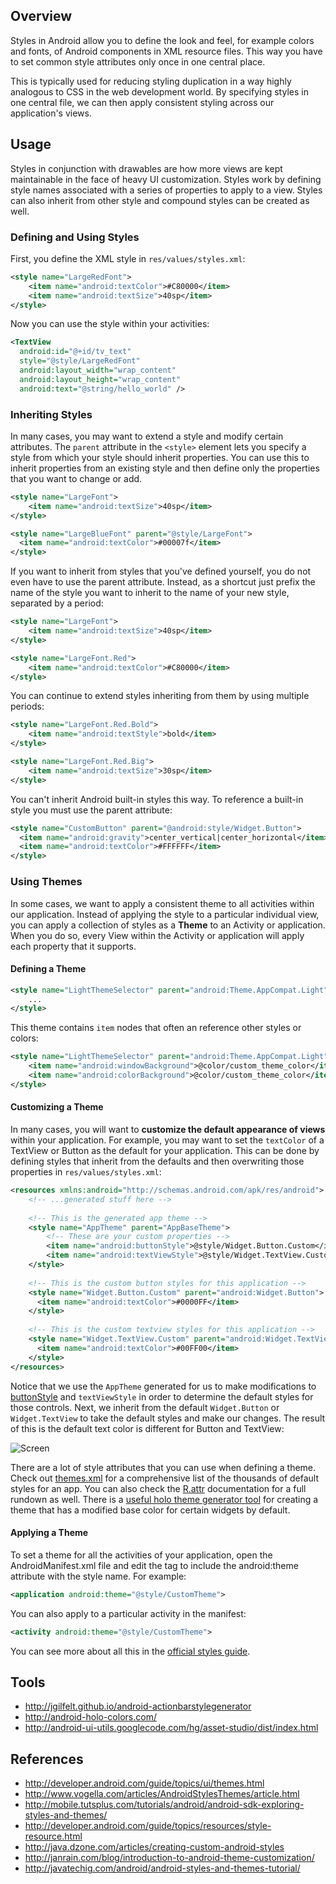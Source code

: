 ## Overview

Styles in Android allow you to define the look and feel, for example colors and fonts, of Android components in XML resource files. This way you have to set common style attributes only once in one central place.

This is typically used for reducing styling duplication in a way highly analogous to CSS in the web development world. By specifying styles in one central file, we can then apply consistent styling across our application's views.

## Usage

Styles in conjunction with drawables are how more views are kept maintainable in the face of heavy UI customization. Styles work by defining style names associated with a series of properties to apply to a view. Styles can also inherit from other style and compound styles can be created as well.

### Defining and Using Styles

First, you define the XML style in `res/values/styles.xml`:

```xml
<style name="LargeRedFont">
    <item name="android:textColor">#C80000</item>
    <item name="android:textSize">40sp</item>
</style>
```

Now you can use the style within your activities:

```xml
<TextView
  android:id="@+id/tv_text"
  style="@style/LargeRedFont"
  android:layout_width="wrap_content"
  android:layout_height="wrap_content"
  android:text="@string/hello_world" /> 
```

### Inheriting Styles

In many cases, you may want to extend a style and modify certain attributes. The `parent` attribute in the `<style>` element lets you specify a style from which your style should inherit properties. You can use this to inherit properties from an existing style and then define only the properties that you want to change or add.

```xml
<style name="LargeFont">
    <item name="android:textSize">40sp</item>
</style>

<style name="LargeBlueFont" parent="@style/LargeFont">
  <item name="android:textColor">#00007f</item>
</style>
```

If you want to inherit from styles that you've defined yourself, you do not even have to use the parent attribute. Instead, as a shortcut just prefix the name of the style you want to inherit to the name of your new style, separated by a period:

```xml
<style name="LargeFont">
    <item name="android:textSize">40sp</item>
</style>

<style name="LargeFont.Red">
    <item name="android:textColor">#C80000</item>
</style>
```

You can continue to extend styles inheriting from them by using multiple periods:

```xml
<style name="LargeFont.Red.Bold">
    <item name="android:textStyle">bold</item>
</style>

<style name="LargeFont.Red.Big">
    <item name="android:textSize">30sp</item>
</style>
```

You can't inherit Android built-in styles this way. To reference a built-in style you must use the parent attribute:

```xml
<style name="CustomButton" parent="@android:style/Widget.Button">
  <item name="android:gravity">center_vertical|center_horizontal</item>
  <item name="android:textColor">#FFFFFF</item>
</style>
```

### Using Themes

In some cases, we want to apply a consistent theme to all activities within our application. Instead of applying the style to a particular individual view, you can apply a collection of styles as a **Theme** to an Activity or application. When you do so, every View within the Activity or application will apply each property that it supports. 

#### Defining a Theme

```xml
<style name="LightThemeSelector" parent="android:Theme.AppCompat.Light">
    ...
</style>
```

This theme contains `item` nodes that often an reference other styles or colors:

```xml
<style name="LightThemeSelector" parent="android:Theme.AppCompat.Light">
    <item name="android:windowBackground">@color/custom_theme_color</item>
    <item name="android:colorBackground">@color/custom_theme_color</item>
</style>
```

#### Customizing a Theme

In many cases, you will want to **customize the default appearance of views** within your application. For example, you may want to set the `textColor` of a TextView or Button as the default for your application. This can be done by defining styles that inherit from the defaults and then overwriting those properties in `res/values/styles.xml`:

```xml
<resources xmlns:android="http://schemas.android.com/apk/res/android">
    <!-- ...generated stuff here -->
     
    <!-- This is the generated app theme -->
    <style name="AppTheme" parent="AppBaseTheme">
        <!-- These are your custom properties -->
        <item name="android:buttonStyle">@style/Widget.Button.Custom</item>
        <item name="android:textViewStyle">@style/Widget.TextView.Custom</item>
    </style>
    
    <!-- This is the custom button styles for this application -->
    <style name="Widget.Button.Custom" parent="android:Widget.Button">
      <item name="android:textColor">#0000FF</item>
    </style>
    
    <!-- This is the custom textview styles for this application -->
    <style name="Widget.TextView.Custom" parent="android:Widget.TextView">
      <item name="android:textColor">#00FF00</item>
    </style>
</resources>
```

Notice that we use the `AppTheme` generated for us to make modifications to [buttonStyle](http://developer.android.com/reference/android/R.attr.html#buttonStyle) and `textViewStyle` in order to determine the default styles for those controls. Next, we inherit from the default `Widget.Button` or `Widget.TextView` to take the default styles and make our changes. The result of this is the default text color is different for Button and TextView:

![Screen](http://i.imgur.com/fF7UiTo.png)

There are a lot of style attributes that you can use when defining a theme. Check out [themes.xml](http://omapzoom.org/?p=platform/frameworks/base.git;a=blob;f=core/res/res/values/themes.xml;hb=master) for a comprehensive list of the thousands of default styles for an app. You can also check the [R.attr](http://developer.android.com/reference/android/R.attr.html) documentation for a full rundown as well. There is a [useful holo theme generator tool](http://android-holo-colors.com/) for creating a theme that has a modified base color for certain widgets by default.

#### Applying a Theme

To set a theme for all the activities of your application, open the AndroidManifest.xml file and edit the <application> tag to include the android:theme attribute with the style name. For example:

```xml
<application android:theme="@style/CustomTheme">
```

You can also apply to a particular activity in the manifest:

```xml
<activity android:theme="@style/CustomTheme">
```

You can see more about all this in the [official styles guide](http://developer.android.com/guide/topics/ui/themes.html).

## Tools

 * <http://jgilfelt.github.io/android-actionbarstylegenerator>
 * <http://android-holo-colors.com/>
 * <http://android-ui-utils.googlecode.com/hg/asset-studio/dist/index.html>

## References

 * <http://developer.android.com/guide/topics/ui/themes.html>
 * <http://www.vogella.com/articles/AndroidStylesThemes/article.html>
 * <http://mobile.tutsplus.com/tutorials/android/android-sdk-exploring-styles-and-themes/>
 * <http://developer.android.com/guide/topics/resources/style-resource.html>
 * <http://java.dzone.com/articles/creating-custom-android-styles>
 * <http://janrain.com/blog/introduction-to-android-theme-customization/>
 * <http://javatechig.com/android/android-styles-and-themes-tutorial/>